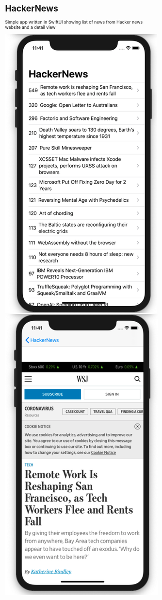 # HackerNews

Simple app written in SwiftUI showing list of news from Hacker news website and a detail view


![](HackerNewsListView.png)
![](HackerNewsDetailView.png)

